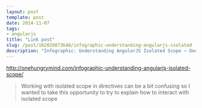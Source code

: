 ```yaml
---
layout: post
template: post
date: 2014-11-07
tags:
- angularjs
title: "Link post"
slug: /post/102020873648/infographic-understanding-angularjs-isolated
description: "Infographic: Understanding AngularJS Isolated Scope – One Hungry Mind"
---
```

<http://onehungrymind.com/infographic-understanding-angularjs-isolated-scope/>

<blockquote class="link_og_blockquote">Working with isolated scope in directives can be a bit confusing so I wanted to take this opportunity to try to explain how to interact with isolated scope</blockquote>
<p></p>